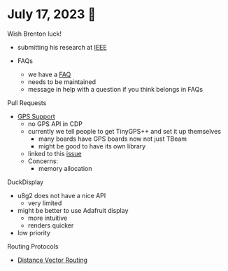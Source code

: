 # July 17, 2023 :duck:

Wish Brenton luck!
* submitting his research at [IEEE](https://ieee-uemcon.org/call-for-papers)

* FAQs
  * we have a [FAQ](https://github.com/Call-for-Code/ClusterDuck-Protocol/wiki/frequently-asked-questions) 
  * needs to be maintained
  * message in help with a question if you think belongs in FAQs 

Pull Requests
* [GPS Support](https://github.com/Call-for-Code/ClusterDuck-Protocol/pull/312)
  * no GPS API in CDP
  * currently we tell people to get TinyGPS++ and set it up themselves
    * many boards have GPS boards now not just TBeam
    * might be good to have its own library
  * linked to this [issue](https://github.com/Call-for-Code/ClusterDuck-Protocol/issues/311)
  * Concerns: 
    * memory allocation

DuckDisplay
* u8g2 does not have a nice API
    * very limited
* might be better to use Adafruit display
    * more intuitive
    * renders quicker
* low priority

Routing Protocols
* [Distance Vector Routing](https://en.wikipedia.org/wiki/Distance-vector_routing_protocol)